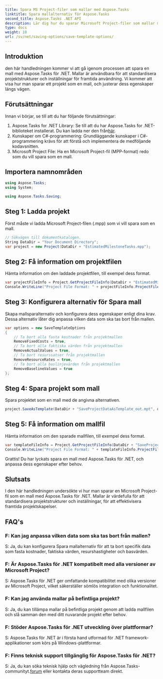 ```yaml
---
title: Spara MS Project-filer som mallar med Aspose.Tasks
linktitle: Spara mallalternativ för Aspose.Tasks
second_title: Aspose.Tasks .NET API
description: Lär dig hur du sparar Microsoft Project-filer som mallar med Aspose.Tasks för .NET. Anpassa mallinställningar för strömlinjeformad projekthantering.
type: docs
weight: 18
url: /sv/net/saving-options/save-template-options/
---
```

## Introduktion
den här handledningen kommer vi att gå igenom processen att spara en mall med Aspose.Tasks för .NET. Mallar är användbara för att standardisera projektstrukturer och inställningar för framtida användning. Vi kommer att visa hur man sparar ett projekt som en mall, och justerar dess egenskaper längs vägen.
## Förutsättningar
Innan vi börjar, se till att du har följande förutsättningar:
1.  Aspose.Tasks for .NET Library: Se till att du har Aspose.Tasks for .NET-biblioteket installerat. Du kan ladda ner den från[här](https://releases.aspose.com/tasks/net/).
2. Kunskaper om C#-programmering: Grundläggande kunskaper i C#-programmering krävs för att förstå och implementera de medföljande kodavsnitten.
3. Microsoft Project File: Ha en Microsoft Project-fil (MPP-format) redo som du vill spara som en mall.

## Importera namnområden
```csharp
using Aspose.Tasks;
using System;

using Aspose.Tasks.Saving;
```
## Steg 1: Ladda projekt
Först måste vi ladda Microsoft Project-filen (.mpp) som vi vill spara som en mall.
```csharp
// Sökvägen till dokumentkatalogen.
String DataDir = "Your Document Directory";
var project = new Project(DataDir + "EstimatedMilestoneTasks.mpp");
```
## Steg 2: Få information om projektfilen
Hämta information om den laddade projektfilen, till exempel dess format.
```csharp
var projectFileInfo = Project.GetProjectFileInfo(DataDir + "EstimatedMilestoneTasks.mpp");
Console.WriteLine("Project File Format: " + projectFileInfo.ProjectFileFormat);
```
## Steg 3: Konfigurera alternativ för Spara mall
Skapa mallsparalternativ och konfigurera dess egenskaper enligt dina krav. Dessa alternativ låter dig anpassa vilken data som ska tas bort från mallen.
```csharp
var options = new SaveTemplateOptions
{
	// Ta bort alla fasta kostnader från projektmallen
	RemoveFixedCosts = true,
	// Ta bort alla faktiska värden från projektmallen
	RemoveActualValues = true,
	// Ta bort resurssatser från projektmallen
	RemoveResourceRates = true,
	// Ta bort alla baslinjevärden från projektmallen
	RemoveBaselineValues = true
};
```
## Steg 4: Spara projekt som mall
Spara projektet som en mall med de angivna alternativen.
```csharp
project.SaveAsTemplate(DataDir + "SaveProjectDataAsTemplate_out.mpt", options);
```
## Steg 5: Få information om mallfil
Hämta information om den sparade mallfilen, till exempel dess format.
```csharp
var templateFileInfo = Project.GetProjectFileInfo(DataDir + "SaveProjectDataAsTemplate_out.mpt");
Console.WriteLine("Project File Format: " + templateFileInfo.ProjectFileFormat);
```
Grattis! Du har lyckats spara en mall med Aspose.Tasks för .NET, och anpassa dess egenskaper efter behov.

## Slutsats
I den här handledningen undersökte vi hur man sparar en Microsoft Project-fil som en mall med Aspose.Tasks för .NET. Mallar är värdefulla för att standardisera projektstrukturer och inställningar, för att effektivisera framtida projektskapelser.
## FAQ's
### F: Kan jag anpassa vilken data som ska tas bort från mallen?
S: Ja, du kan konfigurera Spara mallalternativ för att ta bort specifik data som fasta kostnader, faktiska värden, resurshastigheter och basvärden.
### F: Är Aspose.Tasks för .NET kompatibelt med alla versioner av Microsoft Project?
S: Aspose.Tasks för .NET ger omfattande kompatibilitet med olika versioner av Microsoft Project, vilket säkerställer sömlös integration och funktionalitet.
### F: Kan jag använda mallar på befintliga projekt?
S: Ja, du kan tillämpa mallar på befintliga projekt genom att ladda mallfilen och slå samman den med ditt nuvarande projekt efter behov.
### F: Stöder Aspose.Tasks för .NET utveckling över plattformar?
S: Aspose.Tasks för .NET är i första hand utformad för .NET framework-applikationer som körs på Windows-plattformar.
### F: Finns teknisk support tillgänglig för Aspose.Tasks för .NET?
 S: Ja, du kan söka teknisk hjälp och vägledning från Aspose.Tasks-communityt.[forum](https://forum.aspose.com/c/tasks/15) eller kontakta deras supportteam direkt.